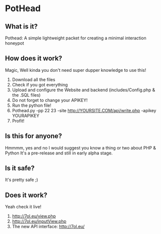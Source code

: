 # PotHead
## What is it?
Pothead: A simple lightweight packet for creating a minimal interaction honeypot

## How does it work?
Magic, Well kinda you don't need super dupper knowledge to use this!
1) Download all the files 
2) Check if you got everything
3) Upload and configure the Website and backend (includes/Config.php & the .SQL files)
4) Do not forget to change your APIKEY!
5) Run the python file!
6) Pothead.py -pp 22 23 -site http://YOURSITE.COM/api/write.php -apikey YOURAPIKEY
7) Profit!

## Is this for anyone?
Hmmmm, yes and no I would suggest you know a thing or two about PHP & Python It's a pre-release and still in early alpha stage.

## Is it safe?
It's pretty safe ;)

## Does it work?
Yeah check it live!
1) http://7ol.eu/view.php
2) http://7ol.eu/inputView.php
3) The new API interface: http://7ol.eu/
